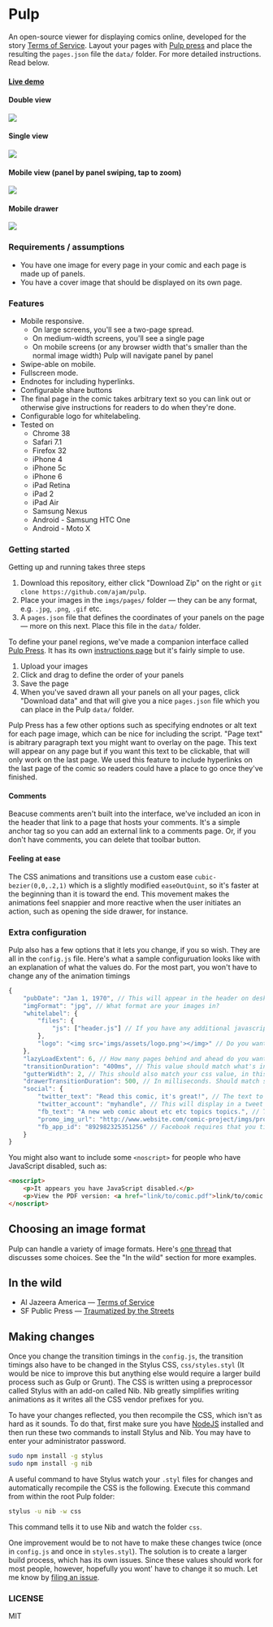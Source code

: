 Pulp
===

An open-source viewer for displaying comics online, developed for the  story [Terms of Service](http://projects.aljazeera.com/2014/terms-of-service). Layout your pages with [Pulp press](https://github.com/ajam/pulp-press) and place the resulting the `pages.json` file the `data/` folder. For more detailed instructions. Read below.

#### [Live demo](http://ajam.github.io/pulp)

#### Double view
![](https://raw.githubusercontent.com/ajam/pulp/gh-pages/demo-assets/double-view.gif)

#### Single view
![](https://raw.githubusercontent.com/ajam/pulp/gh-pages/demo-assets/single-view.gif)

#### Mobile view (panel by panel swiping, tap to zoom)
![](https://raw.githubusercontent.com/ajam/pulp/gh-pages/demo-assets/mobile-view-simulator.gif)

#### Mobile drawer
![](https://raw.githubusercontent.com/ajam/pulp/gh-pages/demo-assets/drawer.gif)

### Requirements / assumptions

* You have one image for every page in your comic and each page is made up of panels.
* You have a cover image that should be displayed on its own page.

### Features

* Mobile responsive.
	* On large screens, you'll see a two-page spread.
	* On medium-width screens, you'll see a single page
	* On mobile screens (or any browser width that's smaller than the normal image width) Pulp will navigate panel by panel
* Swipe-able on mobile.
* Fullscreen mode.
* Endnotes for including hyperlinks.
* Configurable share buttons
* The final page in the comic takes arbitrary text so you can link out or otherwise give instructions for readers to do when they're done.
* Configurable logo for whitelabeling. 
* Tested on
	* Chrome 38
	* Safari 7.1
	* Firefox 32
	* iPhone 4
	* iPhone 5c
	* iPhone 6
	* iPad Retina
	* iPad 2
	* iPad Air
	* Samsung Nexus
	* Android - Samsung HTC One
	* Android - Moto X

### Getting started

Getting up and running takes three steps

1. Download this repository, either click "Download Zip" on the right or `git clone https://github.com/ajam/pulp`.
2. Place your images in the `imgs/pages/` folder — they can be any format, e.g. `.jpg`, `.png`, `.gif` etc.
3. A `pages.json` file that defines the coordinates of your panels on the page — more on this next. Place this file in the `data/` folder.

To define your panel regions, we've made a companion interface called [Pulp Press](https://ajam.github.io/pulp-press). It has its own [instructions page](http://github.com/ajam/pulp-press) but it's fairly simple to use.

1. Upload your images
2. Click and drag to define the order of your panels
3. Save the page
4. When you've saved drawn all your panels on all your pages, click "Download data" and that will give you a nice `pages.json` file which you can place in the Pulp `data/` folder.

Pulp Press has a few other options such as specifying endnotes or alt text for each page image, which can be nice for including the script. "Page text" is abitrary paragraph text you might want to overlay on the page. This text will appear on any page but if you want this text to be clickable, that will only work on the last page. We used this feature to include hyperlinks on the last page of the comic so readers could have a place to go once they've finished.

#### Comments

Beacuse comments aren't built into the interface, we've included an icon in the header that link to a page that hosts your comments. It's a simple anchor tag so you can add an external link to a comments page. Or, if you don't have comments, you can delete that toolbar button.

#### Feeling at ease

The CSS animations and transitions use a custom ease `cubic-bezier(0,0,.2,1)` which is a slightly modified `easeOutQuint`, so it's faster at the beginning than it is toward the end. This movement makes the animations feel snappier and more reactive when the user initiates an action, such as opening the side drawer, for instance.

### Extra configuration

Pulp also has a few options that it lets you change, if you so wish. They are all in the `config.js` file. Here's what a sample configuruation looks like with an explanation of what the values do. For the most part, you won't have to change any of the animation timings


````js
{
	"pubDate": "Jan 1, 1970", // This will appear in the header on desktop and in the drawer on mobile
	"imgFormat": "jpg", // What format are your images in?
	"whitelabel": {
		"files": {
			"js": ["header.js"] // If you have any additional javascripts, you can load them through here. You can also load them normally through
		},
		"logo": "<img src='imgs/assets/logo.png'></img>" // Do you want to include an image in the top left?
	},
	"lazyLoadExtent": 6, // How many pages behind and ahead do you want to load your images
	"transitionDuration": "400ms", // This value should match what's in your css under `transition_opts`.
	"gutterWidth": 2, // This should also match your css value, in this case `gutter_width`. This is the `padding-left` value for `.viewing.right-page`.
	"drawerTransitionDuration": 500, // In milliseconds. Should match stylesheet value for `drawer_transition_opts`. transitionDuration`.
	"social": {
		"twitter_text": "Read this comic, it's great!", // The text to display when someone clicks on the Tweet button
		"twitter_account": "myhandle", // This will display in a tweet as `via @myhandle`.
		"fb_text": "A new web comic about etc etc topics topics.", // The text to display when someone clicks on the Facebook button
		"promo_img_url": "http://www.website.com/comic-project/imgs/promo.jpg", // The full path of the image to display in the FB share or Tweet button
		"fb_app_id": "892982325351256" // Facebook requires that you tie these buttons to an app. You have to create an app through the FB dev interface and your app will have the id.
	}
}

````

You might also want to include some `<noscript>` for people who have JavaScript disabled, such as:

````html
<noscript>
	<p>It appears you have JavaScript disabled.</p>
	<p>View the PDF version: <a href="link/to/comic.pdf">link/to/comic.pdf</a></p>
</noscript>
````

## Choosing an image format

Pulp can handle a variety of image formats. Here's [one thread](https://github.com/ajam/pulp/issues/37) that discusses some choices. See the "In the wild" section for more examples.

## In the wild

* Al Jazeera America — [Terms of Service](http://projects.aljazeera.com/2014/terms-of-service)
* SF Public Press — [Traumatized by the Streets](http://sfpublicpress.org/graphics/traumatized/#1)

## Making changes

Once you change the transition timings in the `config.js`, the transition timings also have to be changed in the Stylus CSS, `css/styles.styl` (It would be nice to improve this but anything else would require a larger build process such as Gulp or Grunt). The CSS is written using a preprocessor called Stylus with an add-on called Nib. Nib greatly simplifies writing animations as it writes all the CSS vendor prefixes for you.

To have your changes reflected, you then recompile the CSS, which isn't as hard as it sounds. To do that, first make sure you have [NodeJS](http://nodejs.org) installed and then run these two commands to install Stylus and Nib. You may have to enter your administrator password.

````bash
sudo npm install -g stylus
sudo npm install -g nib
````

A useful command to have Stylus watch your `.styl` files for changes and automatically recompile the CSS is the following. Execute this command from within the root Pulp folder:

````bash
stylus -u nib -w css
````

This command tells it to use Nib and watch the folder `css`. 

One improvement would be to not have to make these changes twice (once in `config.js` and once in `styles.styl`). The solution is to create a larger build process, which has its own issues. Since these values should work for most people, however, hopefully you wont' have to change it so much. Let me know by [filing an issue](https://github.com/ajam/pulp/issues).

### LICENSE

MIT

